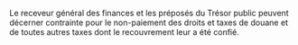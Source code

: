 Le receveur général des finances et les préposés du
Trésor public peuvent décerner contrainte pour le non-paiement des
droits et taxes de douane et de toutes autres taxes dont le recouvrement
leur a été confié.
